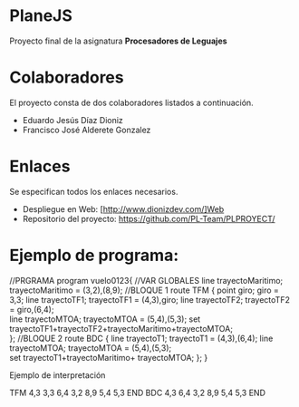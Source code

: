 # PlaneJS

Proyecto final de la asignatura **Procesadores de Leguajes**

# Colaboradores

El proyecto consta de dos colaboradores listados a continuación.

* Eduardo Jesús Díaz Dioniz
* Francisco José Alderete Gonzalez

# Enlaces

Se especifican todos los enlaces necesarios.

* Despliegue en Web: [http://www.dionizdev.com/]Web
* Repositorio del proyecto: <https://github.com/PL-Team/PLPROYECT/>

# Ejemplo de programa:
//PRGRAMA
program vuelo0123{
    //VAR GLOBALES
    line trayectoMaritimo;
    trayectoMaritimo = (3,2),(8,9);
    //BLOQUE 1
    route TFM {
        point giro;
        giro = 3,3;
        line trayectoTF1;
        trayectoTF1 = (4,3),giro;
        line trayectoTF2;
        trayectoTF2 = giro,(6,4);              
        line trayectoMTOA;
        trayectoMTOA = (5,4),(5,3);
        set  trayectoTF1+trayectoTF2+trayectoMaritimo+trayectoMTOA;        
    };
    //BLOQUE 2
    route BDC {
        line trayectoT1;
        trayectoT1 = (4,3),(6,4);
        line trayectoMTOA;
        trayectoMTOA = (5,4),(5,3);        
        set trayectoT1+trayectoMaritimo+ trayectoMTOA;
    };
}


Ejemplo de interpretación

TFM
	4,3
	3,3
	6,4
	3,2
	8,9
	5,4
	5,3
END
BDC
	4,3
	6,4
	3,2
	8,9
	5,4
	5,3
END

